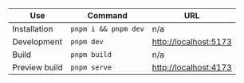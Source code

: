 | Use           | Command              | URL                                            |
| ------------- | -------------------- | ---------------------------------------------- |
| Installation  | `pnpm i && pnpm dev` | n/a                                            |
| Development   | `pnpm dev`           | [http://localhost:5173](http://localhost:5173) |
| Build         | `pnpm build`         | n/a                                            |
| Preview build | `pnpm serve`         | [http://localhost:4173](http://localhost:4173) |
